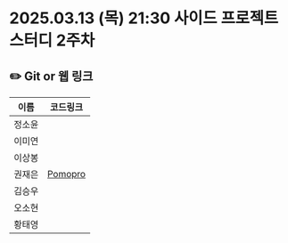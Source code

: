 # 2025.03.13 (목) 21:30 사이드 프로젝트 스터디 2주차

## ✏️ Git or 웹 링크

| 이름   | 코드링크                                                                                                                                                                                                                                           |
| ------ | -------------------------------------------------------------------------------------------------------------------------------------------------------------------------------------------------------------------------------------------------- |
| 정소윤 |   |
| 이미연 |   |                                                                    
| 이상봉 |   |
| 권재은 |[Pomopro](https://github.com/Jaeeun98/Pomopro)   |
| 김승우 |   | 
| 오소현 |   |
| 황태영 |   | 
